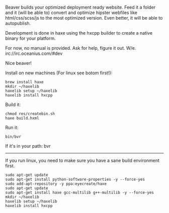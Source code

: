 Beaver builds your optimized deployment ready website.
Feed it a folder and it (will be able to) convert and optimize hipster webfiles like html/css/scss/js to the most optimized version.
Even better, it will be able to autopublish.

Development is done in haxe using the hxcpp builder to create a native binary for your platform.

For now, no manual is provided. Ask for help, figure it out. W/e.
irc://irc.oceanius.com/#dev

Nice beaver!

Install on new machines (For linux see botom first!):

```
brew install haxe
mkdir ~/haxelib
haxelib setup ~/haxelib
haxelib install hxcpp
```

Build it:

```
chmod res/createbin.sh
haxe build.hxml
```

Run it:

```
bin/bvr
```

If it's in your path: bvr

---

If you run linux, you need to make sure you have a sane build environment first.
```
sudo apt-get update
sudo apt-get install python-software-properties -y --force-yes
sudo add-apt-repository -y ppa:eyecreate/haxe
sudo apt-get update
sudo apt-get install haxe gcc-multilib g++-multilib -y --force-yes
mkdir ~/haxelib
haxelib setup ~/haxelib
haxelib install hxcpp
```